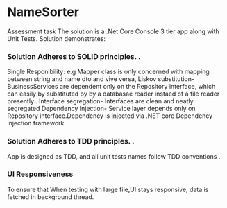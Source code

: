 # NameSorter
Assessment task
The solution is a .Net Core Console 3 tier app along with Unit Tests. Solution  demonstrates:
<h3>Solution Adheres to SOLID principles. .</h3> 
Single Responibility: e.g Mapper class is only concerned with mapping between string and name dto and vive versa, 
Liskov substitution- BusinessServices are dependent only on the Repository interface, which can easily by substituted by by a databasae reader instaed of a file reader  presently..
Interface segregation- Interfaces are clean and neatly segregated
Dependency Injection- Service layer depends only on Repository interface.Dependency is injected via .NET core Dependency injection framework.
<h3>Solution Adheres to TDD principles. .</h3> 
App is designed as TDD, and all unit tests names follow TDD conventions .

<h3>UI Responsiveness</h3>

To ensure that When testing with large file,UI stays responsive, data is fetched in background thread.
